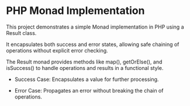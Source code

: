 # PHP Monad Implementation

This project demonstrates a simple Monad implementation in PHP using a Result class. 

It encapsulates both success and error states, allowing safe chaining of operations without explicit error checking. 

The Result monad provides methods like map(), getOrElse(), and isSuccess() to handle operations and results in a functional style.

* Success Case: Encapsulates a value for further processing.

* Error Case: Propagates an error without breaking the chain of operations.

